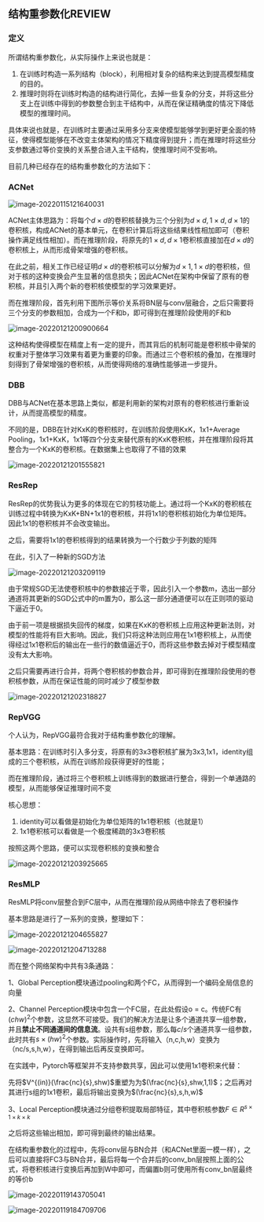 ## 结构重参数化REVIEW

### 定义

所谓结构重参数化，从实际操作上来说也就是：

1. 在训练时构造一系列结构（block），利用相对复杂的结构来达到提高模型精度的目的。
2. 推理时则将在训练时构造的结构进行简化，去掉一些复杂的分支，并将这些分支上在训练中得到的参数整合到主干结构中，从而在保证精确度的情况下降低模型的推理时间。

具体来说也就是，在训练时主要通过采用多分支来使模型能够学到更好更全面的特征，使得模型能够在不改变主体架构的情况下精度得到提升；而在推理时将这些分支参数通过等价变换的关系整合进入主干结构，使推理时间不受影响。

目前几种已经存在的结构重参数化的方法如下：

### ACNet

![image-20220115121640031](C:\Users\dyh20200207\AppData\Roaming\Typora\typora-user-images\image-20220115121640031.png)

ACNet主体思路为：将每个$d\times d$的卷积核替换为三个分别为$d\times d,1\times d,d\times 1$的卷积核，构成ACNet的基本单元，在卷积计算后将这些结果线性相加即可（卷积操作满足线性相加）。而在推理阶段，将原先的$1\times d,d\times 1$卷积核直接加在$d\times d$的卷积核上，从而形成骨架增强的卷积核。

在此之前，相关工作已经证明$d\times d$的卷积核可以分解为$d\times 1,1\times d$的卷积核，但对于核的这种变换会产生显著的信息损失；因此ACNet在架构中保留了原有的卷积核，并且引入两个新的卷积核使模型的学习效果更好。

而在推理阶段，首先利用下图所示等价关系将BN层与conv层融合，之后只需要将三个分支的参数相加，合成为一个F和b，即可得到在推理阶段使用的F和b

![image-20220121200900664](C:\Users\dyh20200207\AppData\Roaming\Typora\typora-user-images\image-20220121200900664.png)

这种结构使得模型在精度上有一定的提升，而其背后的机制可能是卷积核中骨架的权重对于整体学习效果有着更为重要的印象。而通过三个卷积核的叠加，在推理时刻得到了骨架增强的卷积核，从而使得网络的准确性能够进一步提升。

### DBB

DBB与ACNet在基本思路上类似，都是利用新的架构对原有的卷积核进行重新设计，从而提高模型的精度。

不同的是，DBB在针对KxK的卷积核时，在训练阶段使用KxK，1x1+Average Pooling，1x1+KxK，1x1等四个分支来替代原有的KxK卷积核，并在推理阶段将其整合为一个KxK的卷积核。在数据集上也取得了不错的效果

![image-20220121201555821](C:\Users\dyh20200207\AppData\Roaming\Typora\typora-user-images\image-20220121201555821.png)

### ResRep

ResRep的优势我认为更多的体现在它的剪枝功能上。通过将一个KxK的卷积核在训练过程中转换为KxK+BN+1x1的卷积核，并将1x1的卷积核初始化为单位矩阵。因此1x1的卷积核并不会改变输出。

之后，需要将1x1的卷积核得到的结果转换为一个行数少于列数的矩阵

在此，引入了一种新的SGD方法

![image-20220121203209119](C:\Users\dyh20200207\AppData\Roaming\Typora\typora-user-images\image-20220121203209119.png)

由于常规SGD无法使卷积核中的参数接近于零，因此引入一个参数m，选出一部分通道将其更新的SGD公式中的m置为0，那么这一部分通道便可以在正则项的驱动下逼近于0。

由于前一项是根据损失回传的梯度，如果在KxK的卷积核上应用这种更新法则，对模型的性能将有巨大影响。因此，我们只将这种法则应用在1x1卷积核上，从而使得经过1x1卷积后的输出在一些行的数值逼近于0，而将这些参数去掉对于模型精度没有太大影响。

之后只需要再进行合并，将两个卷积核的参数合并，即可得到在推理阶段使用的卷积核参数，从而在保证性能的同时减少了模型参数

![image-20220121202318827](C:\Users\dyh20200207\AppData\Roaming\Typora\typora-user-images\image-20220121202318827.png)

### RepVGG

个人认为，RepVGG最符合我对于结构重参数化的理解。

基本思路：在训练时引入多分支，将原有的3x3卷积核扩展为3x3,1x1，identity组成的三个卷积核，从而在训练阶段获得更好的性能；

而在推理阶段，通过将三个卷积核上训练得到的数据进行整合，得到一个单通路的模型，从而能够保证推理时间不变

核心思想：

1. identity可以看做是初始化为单位矩阵的1x1卷积核（也就是1）
2. 1x1卷积核可以看做是一个极度稀疏的3x3卷积核

按照这两个思路，便可以实现卷积核的变换和整合

![image-20220121203925665](C:\Users\dyh20200207\AppData\Roaming\Typora\typora-user-images\image-20220121203925665.png)

### ResMLP

ResMLP将conv层整合到FC层中，从而在推理阶段从网络中除去了卷积操作

基本思路是进行了一系列的变换，整理如下：

![image-20220121204655827](C:\Users\dyh20200207\AppData\Roaming\Typora\typora-user-images\image-20220121204655827.png)

![image-20220121204713288](C:\Users\dyh20200207\AppData\Roaming\Typora\typora-user-images\image-20220121204713288.png)

而在整个网络架构中共有3条通路：

1、Global Perception模块通过pooling和两个FC，从而得到一个编码全局信息的向量

2、Channel Perception模块中包含一个FC层，在此处假设o = c。传统FC有$(chw)^2$个参数，这显然不可接受。我们的解决方法是让多个通道共享一组参数，并且**禁止不同通道间的信息流**。设共有s组参数，那么每$c/s$个通道共享一组参数，此时共有$s\times (hw)^2$个参数。实际操作时，先将输入（n,c,h,w）变换为（nc/s,s,h,w），在得到输出后再反变换即可。

在实践中，Pytorch等框架并不支持参数共享，因此可以使用1x1卷积来代替：

先将$V^{(in)}(\frac{nc}{s},shw)$重塑为为$(\frac{nc}{s},shw,1,1)$；之后再对其进行s组的1x1卷积，最后将输出变换为$(\frac{nc}{s},s,h,w)$

3、Local Perception模块通过分组卷积提取局部特征，其中卷积核参数$F\in R^{s\times 1\times k \times k}$

之后将这些输出相加，即可得到最终的输出结果。

在结构重参数化的过程中，先将conv层与BN合并（和ACNet里面一模一样），之后可以直接将FC3与BN合并，最后将每一个合并后的conv_bn层按照上面的公式，将卷积核进行变换后再加到W中即可，而偏置b则可使用所有conv_bn层最终的等价b

![image-20220119143705041](C:\Users\dyh20200207\AppData\Roaming\Typora\typora-user-images\image-20220119143705041.png)

![image-20220119184709706](C:\Users\dyh20200207\AppData\Roaming\Typora\typora-user-images\image-20220119184709706.png)